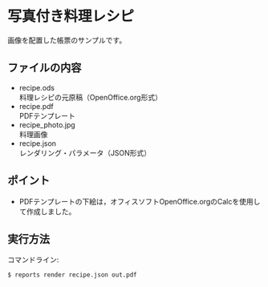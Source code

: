 写真付き料理レシピ
================

画像を配置した帳票のサンプルです。

ファイルの内容
--------------
- recipe.ods  
    料理レシピの元原稿（OpenOffice.org形式）
- recipe.pdf  
    PDFテンプレート
- recipe_photo.jpg  
    料理画像
- recipe.json  
    レンダリング・パラメータ（JSON形式）

ポイント
--------

- PDFテンプレートの下絵は，オフィスソフトOpenOffice.orgのCalcを使用して作成しました。

実行方法
--------

コマンドライン:

    $ reports render recipe.json out.pdf

